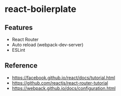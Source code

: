 # react-boilerplate

## Features

* React Router
* Auto reload (webpack-dev-server)
* ESLint

## Reference

* <https://facebook.github.io/react/docs/tutorial.html>
* <https://github.com/reactjs/react-router-tutorial>
* <https://webpack.github.io/docs/configuration.html>